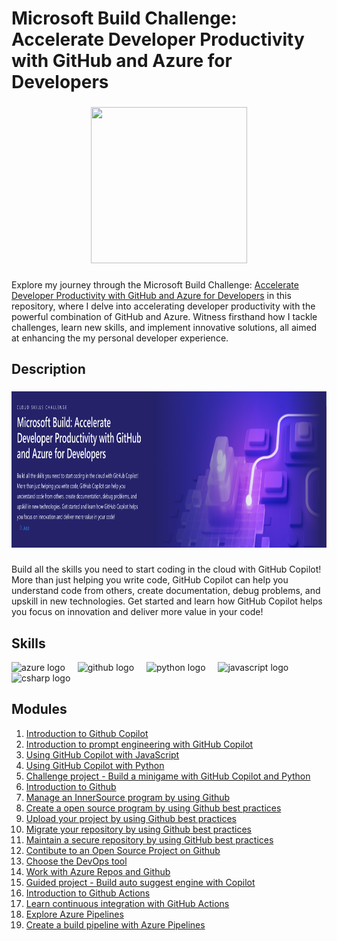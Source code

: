 # Microsoft Build Challenge: Accelerate Developer Productivity with GitHub and Azure for Developers

###

<div align="center">
<img src="https://github.com/ilocodes/microsoft-build-challenge-github-azure/blob/main/MSBuild_Logo.gif?raw=true" width="250" height="250" />
</div>

###

Explore my journey through the Microsoft Build Challenge: [Accelerate Developer Productivity with GitHub and Azure for Developers](https://learn.microsoft.com/en-us/training/challenges?id=4ab7a1b6-fb12-47a2-88ad-2a40c408b253) in this repository, where I delve into accelerating developer productivity with the powerful combination of GitHub and Azure. Witness firsthand how I tackle challenges, learn new skills, and implement innovative solutions, all aimed at enhancing the my personal developer experience.

## Description


###

<div align="left">
  <img height="250" src= "banner.png" />
</div>

###

Build all the skills you need to start coding in the cloud with GitHub Copilot! More than just helping you write code, GitHub Copilot can help you understand code from others, create documentation, debug problems, and upskill in new technologies. Get started and learn how GitHub Copilot helps you focus on innovation and deliver more value in your code!

###

## Skills

<div align="left">
  <img src="https://cdn.jsdelivr.net/gh/devicons/devicon/icons/azure/azure-original.svg" height="40" alt="azure logo"  />
  <img width="12" />
  <img src="https://cdn.jsdelivr.net/gh/devicons/devicon/icons/github/github-original.svg" height="40" alt="github logo"  />
  <img width="12" />
  <img src="https://cdn.jsdelivr.net/gh/devicons/devicon/icons/python/python-original.svg" height="40" alt="python logo"  />
  <img width="12" />
  <img src="https://cdn.jsdelivr.net/gh/devicons/devicon/icons/javascript/javascript-original.svg" height="40" alt="javascript logo"  />
  <img width="12" />
  <img src="https://cdn.jsdelivr.net/gh/devicons/devicon/icons/csharp/csharp-original.svg" height="40" alt="csharp logo"  />
</div>

###

<div align="left">
</div>

###

###

###

## Modules
1. [Introduction to Github Copilot](https://github.com/ilocodes/meta-front-end-developer/blob/main/Week%201/how-the-internet-works.md)
2. [Introduction to prompt engineering with GitHub Copilot](https://github.com/ilocodes/microsoft-build-challenge-github-azure/blob/main/module2/prompt-engineering.md)
3. [Using GitHub Copilot with JavaScript](https://github.com/ilocodes/microsoft-build-challenge-github-azure/edit/main/module3%264/styles.css)
4. [Using GitHub Copilot with Python](https://github.com/ilocodes/microsoft-build-challenge-github-azure/blob/main/module3%264/main.py)
5. [Challenge project - Build a minigame with GitHub Copilot and Python](https://github.com/ilocodes/mslearn-challenge-project-create-mini-game-with-copilot)
6. [Introduction to Github](https://learn.microsoft.com/en-us/training/modules/introduction-to-github/)
7. [Manage an InnerSource program by using Github](https://github.com/ilocodes/microsoft-build-challenge-github-azure/blob/main/module7/innersource-program.md)
8. [Create a open source program by using Github best practices](https://github.com/ilocodes/microsoft-build-challenge-github-azure/blob/main/module8/creating-open-source-program.md)
9. [Upload your project by using Github best practices](https://github.com/ilocodes/microsoft-build-challenge-github-azure/blob/main/module9/uploading-projects-to-github.md)
10. [Migrate your repository by using Github best practices](https://github.com/ilocodes/microsoft-build-challenge-github-azure/blob/main/module10/migrate-your-repository.md)
11. [Maintain a secure repository by using GitHub best practices](https://github.com/ilocodes/microsoft-build-challenge-github-azure/blob/main/module11/secure-github-repo.md)
12. [Contibute to an Open Source Project on Github](https://github.com/ilocodes/microsoft-build-challenge-github-azure/blob/main/module12/contribute-to-open-source-project-github.md)
13. [Choose the DevOps tool](https://github.com/ilocodes/microsoft-build-challenge-github-azure/blob/main/module14/azure-devops.md)
14. [Work with Azure Repos and Github](https://github.com/ilocodes/microsoft-build-challenge-github-azure/blob/main/module15/work-with-azure-repos-and-github.md)
15. [Guided project - Build auto suggest engine with Copilot](https://github.com/ilocodes/Guided-project-Build-an-Autosuggest-Engine-with-Copilot)
16. [Introduction to Github Actions](https://github.com/ilocodes/microsoft-build-challenge-github-azure/tree/main/module16)
17. [Learn continuous integration with GitHub Actions](https://github.com/ilocodes/eShopOnWeb)
18. [Explore Azure Pipelines](https://github.com/ilocodes/microsoft-build-challenge-github-azure/blob/main/module18/explore-azure-pipelines.md)
19. [Create a build pipeline with Azure Pipelines](https://github.com/ilocodes/mslearn-tailspin-spacegame-web)
